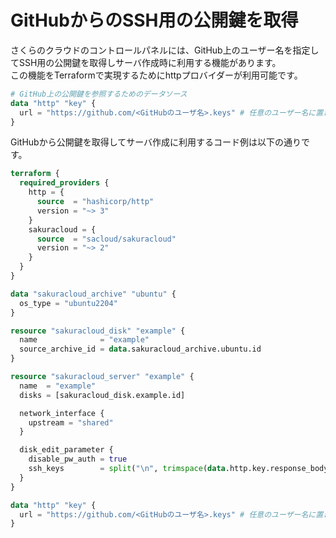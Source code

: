 # GitHubからのSSH用の公開鍵を取得

さくらのクラウドのコントロールパネルには、GitHub上のユーザー名を指定してSSH用の公開鍵を取得しサーバ作成時に利用する機能があります。  
この機能をTerraformで実現するためにhttpプロバイダーが利用可能です。

```terraform
# GitHub上の公開鍵を参照するためのデータソース
data "http" "key" {
  url = "https://github.com/<GitHubのユーザ名>.keys" # 任意のユーザー名に置き換える
}
```

GitHubから公開鍵を取得してサーバ作成に利用するコード例は以下の通りです。

```terraform
terraform {
  required_providers {
    http = {
      source  = "hashicorp/http"
      version = "~> 3"
    }
    sakuracloud = {
      source  = "sacloud/sakuracloud"
      version = "~> 2"
    }
  }
}

data "sakuracloud_archive" "ubuntu" {
  os_type = "ubuntu2204"
}

resource "sakuracloud_disk" "example" {
  name              = "example"
  source_archive_id = data.sakuracloud_archive.ubuntu.id
}

resource "sakuracloud_server" "example" {
  name  = "example"
  disks = [sakuracloud_disk.example.id]

  network_interface {
    upstream = "shared"
  }

  disk_edit_parameter {
    disable_pw_auth = true
    ssh_keys        = split("\n", trimspace(data.http.key.response_body)) // Note: 複数の公開鍵が登録されている場合は改行で結合されている
  }
}

data "http" "key" {
  url = "https://github.com/<GitHubのユーザ名>.keys" # 任意のユーザー名に置き換える
}
```